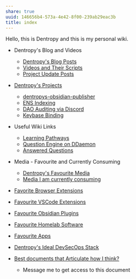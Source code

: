```yaml
---
share: true
uuid: 146656b4-573a-4e42-8f00-239ab29eac3b
title: index
---
```

Hello, this is Dentropy and this is my personal wiki.

* Dentropy's Blog and Videos
	* [Dentropy's Blog Posts](/3d59d5cc-de9f-42d3-96fd-e4bb02710a33)
	* [Videos and Their Scripts](/b6611f4f-b019-4676-902e-8ea82840d740)
	* [Project Update Posts](/4c45797f-8d43-4277-a5c1-de8df9aa7876)
* [Dentropy's Projects](/e76c8ac9-69f3-477f-8015-556e83738432)
	* [dentropys-obsidian-publisher](/f43d858e-c32e-4d15-bfc4-456bb7f56ceb)
	* [ENS Indexing](/28740a43-67c5-4930-8b5c-41c06e659c6a)
	* [DAO Auditing via Discord](/1c376bfd-75ef-4c0d-9e23-3680653de55f)
	* [Keybase Binding](/3ff1df10-10b8-4206-b9b2-3bbad4b748d5)
* Useful Wiki Links
	* [Learning Pathways](/10708552-def9-4391-9126-8a4f53cb5e00)
	* [Question Engine on DDaemon](/undefined)
	* [Answered Questions](/undefined)
* Media - Favourite and Currently Consuming
	* [Dentropy's Favourite Media](/cf6a4db5-dcac-48ae-97ec-cf40f28e2b20)
	* [Media I am currently consuming](/78aa36ca-c4c6-40ed-873c-24099d5c2481)

* [Favorite Browser Extensions](/810020e2-c875-440a-b0c3-2a48333da314)
* [Favourite VSCode Extensions](/59a298a0-ccc3-4027-8d22-1df8c7b58b43)
* [Favourite Obsidian Plugins](/275484f1-3b27-4128-93bb-a12846eb3a02)
* [Favourite Homelab Software](/21b9d9f0-fde9-4189-83b6-72102becce04)
* [Favourite Apps](/444ff7c7-77b4-483c-b801-3955d2daeb0a)
* [Dentropy's Ideal DevSecOps Stack](/406a13ea-5f64-440a-b454-6b43afe9e0d5)
* [Best documents that Articulate how I think?](/undefined)
	* Message me to get access to this document